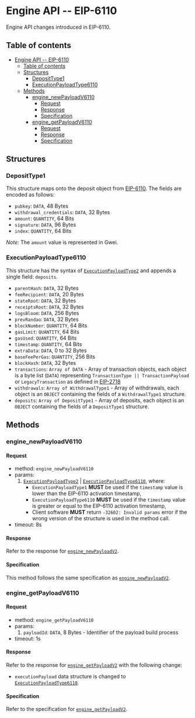 # Engine API -- EIP-6110

Engine API changes introduced in EIP-6110.

## Table of contents

<!-- START doctoc generated TOC please keep comment here to allow auto update -->
<!-- DON'T EDIT THIS SECTION, INSTEAD RE-RUN doctoc TO UPDATE -->

- [Engine API -- EIP-6110](#engine-api----eip-6110)
  - [Table of contents](#table-of-contents)
  - [Structures](#structures)
    - [DepositType1](#deposittype1)
    - [ExecutionPayloadType6110](#executionpayloadtype6110)
  - [Methods](#methods)
    - [engine\_newPayloadV6110](#engine_newpayloadv6110)
      - [Request](#request)
      - [Response](#response)
      - [Specification](#specification)
    - [engine\_getPayloadV6110](#engine_getpayloadv6110)
      - [Request](#request-1)
      - [Response](#response-1)
      - [Specification](#specification-1)

<!-- END doctoc generated TOC please keep comment here to allow auto update -->

## Structures

### DepositType1
This structure maps onto the deposit object from [EIP-6110](https://eips.ethereum.org/EIPS/eip-6110).
The fields are encoded as follows:

- `pubkey`: `DATA`, 48 Bytes
- `withdrawal_credentials`: `DATA`, 32 Bytes
- `amount`: `QUANTITY`, 64 Bits
- `signature`: `DATA`, 96 Bytes
- `index`: `QUANTITY`, 64 Bits

*Note:* The `amount` value is represented in Gwei.

### ExecutionPayloadType6110

This structure has the syntax of [`ExecutionPayloadType2`](../shanghai.md#executionpayloadv2) and appends a single field: `deposits`.

- `parentHash`: `DATA`, 32 Bytes
- `feeRecipient`:  `DATA`, 20 Bytes
- `stateRoot`: `DATA`, 32 Bytes
- `receiptsRoot`: `DATA`, 32 Bytes
- `logsBloom`: `DATA`, 256 Bytes
- `prevRandao`: `DATA`, 32 Bytes
- `blockNumber`: `QUANTITY`, 64 Bits
- `gasLimit`: `QUANTITY`, 64 Bits
- `gasUsed`: `QUANTITY`, 64 Bits
- `timestamp`: `QUANTITY`, 64 Bits
- `extraData`: `DATA`, 0 to 32 Bytes
- `baseFeePerGas`: `QUANTITY`, 256 Bits
- `blockHash`: `DATA`, 32 Bytes
- `transactions`: `Array of DATA` - Array of transaction objects, each object is a byte list (`DATA`) representing `TransactionType || TransactionPayload` or `LegacyTransaction` as defined in [EIP-2718](https://eips.ethereum.org/EIPS/eip-2718)
- `withdrawals`: `Array of WithdrawalType1` - Array of withdrawals, each object is an `OBJECT` containing the fields of a `WithdrawalType1` structure.
- `deposits`: `Array of DepositType1` - Array of deposits, each object is an `OBJECT` containing the fields of a `DepositType1` structure.

## Methods

### engine_newPayloadV6110

#### Request

* method: `engine_newPayloadV6110`
* params:
  1. [`ExecutionPayloadType2`](../shanghai.md#ExecutionPayloadType2) | [`ExecutionPayloadType6110`](#ExecutionPayloadType6110), where:
      - `ExecutionPayloadType1` **MUST** be used if the `timestamp` value is lower than the EIP-6110 activation timestamp,
      - `ExecutionPayloadType6110` **MUST** be used if the `timestamp` value is greater or equal to the EIP-6110 activation timestamp,
      - Client software **MUST** return `-32602: Invalid params` error if the wrong version of the structure is used in the method call.
* timeout: 8s

#### Response

Refer to the response for [`engine_newPayloadV2`](../shanghai.md#engine_newpayloadv2).

#### Specification

This method follows the same specification as [`engine_newPayloadV2`](../shanghai.md#engine_newpayloadv2).

### engine_getPayloadV6110

#### Request

* method: `engine_getPayloadV6110`
* params:
  1. `payloadId`: `DATA`, 8 Bytes - Identifier of the payload build process
* timeout: 1s

#### Response

Refer to the response for [`engine_getPayloadV2`](../shanghai.md#engine_getpayloadv2) with the following change:
* `executionPayload` data structure is changed to [`ExecutionPayloadType6110`](#ExecutionPayloadType6110).

#### Specification

Refer to the specification for [`engine_getPayloadV2`](../shanghai.md#engine_getpayloadv2).

